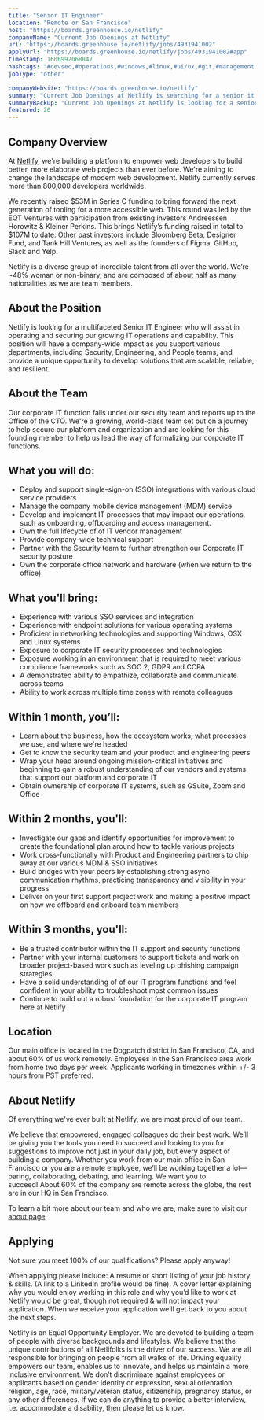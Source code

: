 ```yaml
---
title: "Senior IT Engineer"
location: "Remote or San Francisco"
host: "https://boards.greenhouse.io/netlify"
companyName: "Current Job Openings at Netlify"
url: "https://boards.greenhouse.io/netlify/jobs/4931941002"
applyUrl: "https://boards.greenhouse.io/netlify/jobs/4931941002#app"
timestamp: 1606992068847
hashtags: "#devsec,#operations,#windows,#linux,#ui/ux,#git,#management,#figma,#rest"
jobType: "other"

companyWebsite: "https://boards.greenhouse.io/netlify"
summary: "Current Job Openings at Netlify is searching for a senior it engineer that has experience with various SSO services and integration."
summaryBackup: "Current Job Openings at Netlify is looking for a senior it engineer that has experience in: #devsec, #operations, #windows."
featured: 20
---
```


## Company Overview

At [Netlify](https://www.netlify.com/about/), we're building a platform to empower web developers to build better, more elaborate web projects than ever before. We're aiming to change the landscape of modern web development. Netlify currently serves more than 800,000 developers worldwide.

We recently raised $53M in Series C funding to bring forward the next generation of tooling for a more accessible web. This round was led by the EQT Ventures with participation from existing investors Andreessen Horowitz & Kleiner Perkins. This brings Netlify’s funding raised in total to $107M to date. Other past investors include Bloomberg Beta, Designer Fund, and Tank Hill Ventures, as well as the founders of Figma, GitHub, Slack and Yelp.

Netlify is a diverse group of incredible talent from all over the world. We’re ~48% woman or non-binary, and are composed of about half as many nationalities as we are team members.

## About the Position

Netlify is looking for a multifaceted Senior IT Engineer who will assist in operating and securing our growing IT operations and capability. This position will have a company-wide impact as you support various departments, including Security, Engineering, and People teams, and provide a unique opportunity to develop solutions that are scalable, reliable, and resilient.

## About the Team

Our corporate IT function falls under our security team and reports up to the Office of the CTO. We're a growing, world-class team set out on a journey to help secure our platform and organization and are looking for this founding member to help us lead the way of formalizing our corporate IT functions.

## What you will do: 

*   Deploy and support single-sign-on (SSO) integrations with various cloud service providers
*   Manage the company mobile device management (MDM) service
*   Develop and implement IT processes that may impact our operations, such as onboarding, offboarding and access management.
*   Own the full lifecycle of of IT vendor management
*   Provide company-wide technical support
*   Partner with the Security team to further strengthen our Corporate IT security posture
*   Own the corporate office network and hardware (when we return to the office)

## What you'll bring:

*   Experience with various SSO services and integration
*   Experience with endpoint solutions for various operating systems
*   Proficient in networking technologies and supporting Windows, OSX and Linux systems
*   Exposure to corporate IT security processes and technologies
*   Exposure working in an environment that is required to meet various compliance frameworks such as SOC 2, GDPR and CCPA
*   A demonstrated ability to empathize, collaborate and communicate across teams
*   Ability to work across multiple time zones with remote colleagues

## Within 1 month, you’ll:

*   Learn about the business, how the ecosystem works, what processes we use, and where we're headed
*   Get to know the security team and your product and engineering peers
*   Wrap your head around ongoing mission-critical initiatives and beginning to gain a robust understanding of our vendors and systems that support our platform and corporate IT
*   Obtain ownership of corporate IT systems, such as GSuite, Zoom and Office

## Within 2 months, you'll:

*   Investigate our gaps and identify opportunities for improvement to create the foundational plan around how to tackle various projects
*   Work cross-functionally with Product and Engineering partners to chip away at our various MDM & SSO initiatives
*   Build bridges with your peers by establishing strong async communication rhythms, practicing transparency and visibility in your progress
*   Deliver on your first support project work and making a positive impact on how we offboard and onboard team members

## Within 3 months, you'll:

*   Be a trusted contributor within the IT support and security functions
*   Partner with your internal customers to support tickets and work on broader project-based work such as leveling up phishing campaign strategies
*   Have a solid understanding of of our IT program functions and feel confident in your ability to troubleshoot most common issues
*   Continue to build out a robust foundation for the corporate IT program here at Netlify

## Location

Our main office is located in the Dogpatch district in San Francisco, CA, and about 60% of us work remotely. Employees in the San Francisco area work from home two days per week. Applicants working in timezones within +/- 3 hours from PST preferred.

## About Netlify

Of everything we've ever built at Netlify, we are most proud of our team.

We believe that empowered, engaged colleagues do their best work. We’ll be giving you the tools you need to succeed and looking to you for suggestions to improve not just in your daily job, but every aspect of building a company. Whether you work from our main office in San Francisco or you are a remote employee, we’ll be working together a lot—paring, collaborating, debating, and learning. We want you to succeed! About 60% of the company are remote across the globe, the rest are in our HQ in San Francisco.

To learn a bit more about our team and who we are, make sure to visit our [about page](http://netlify.com/about).

## Applying

Not sure you meet 100% of our qualifications? Please apply anyway!

When applying please include: A resume or short listing of your job history & skills. (A link to a LinkedIn profile would be fine). A cover letter explaining why you would enjoy working in this role and why you’d like to work at Netlify would be great, though not required & will not impact your application. When we receive your application we’ll get back to you about the next steps.

Netlify is an Equal Opportunity Employer. We are devoted to building a team of people with diverse backgrounds and lifestyles. We believe that the unique contributions of all Netlifolks is the driver of our success. We are all responsible for bringing on people from all walks of life. Driving equality empowers our team, enables us to innovate, and helps us maintain a more inclusive environment. We don’t discriminate against employees or applicants based on gender identity or expression, sexual orientation, religion, age, race, military/veteran status, citizenship, pregnancy status, or any other differences. If we can do anything to provide a better interview, i.e. accommodate a disability, then please let us know.
